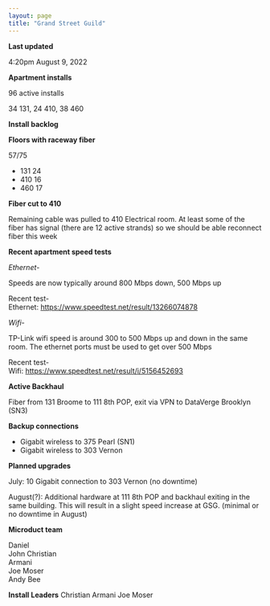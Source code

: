 ```yaml
---
layout: page
title: "Grand Street Guild"
---
```

**Last updated**

4:20pm August 9, 2022

**Apartment installs**

96 active installs

34 131, 
24 410, 
38 460

**Install backlog**

**Floors with raceway fiber**

57/75

- 131 24
- 410 16
- 460 17

**Fiber cut to 410**

Remaining cable was pulled to 410 Electrical room. At least some of the fiber has signal (there are 12 active strands) so we should be able reconnect fiber this week

**Recent apartment speed tests**

*Ethernet-*

Speeds are now typically around 800 Mbps down, 500 Mbps up  

Recent test-  
Ethernet: https://www.speedtest.net/result/13266074878

*Wifi-*

TP-Link wifi speed is around 300 to 500 Mbps up and down in the same room. The ethernet ports must be used to get over 500 Mbps  

Recent test-  
Wifi: https://www.speedtest.net/result/i/5156452693

**Active Backhaul**

Fiber from 131 Broome to 111 8th POP, exit via VPN to DataVerge Brooklyn (SN3)

**Backup connections**

- Gigabit wireless to 375 Pearl (SN1)
- Gigabit wireless to 303 Vernon

**Planned upgrades**

July: 10 Gigabit connection to 303 Vernon (no downtime)

August(?): Additional hardware at 111 8th POP and backhaul exiting in the same building. This will result in a slight speed increase at GSG. (minimal or no downtime in August)


**Microduct team**

Daniel  
John
Christian  
Armani  
Joe Moser  
Andy Bee  

**Install Leaders**
Christian
Armani
Joe Moser


